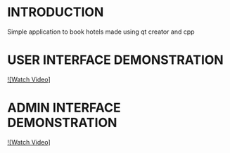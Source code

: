# INTRODUCTION
Simple application to book hotels made using qt creator and cpp

# USER INTERFACE DEMONSTRATION

[![Watch Video]](https://www.veed.io/view/572f87e8-7a88-405c-9410-83275aac63e6)

# ADMIN INTERFACE DEMONSTRATION

[![Watch Video]](https://www.veed.io/view/ad4cb58f-e36d-4407-b146-fc46aa5c2f54)
